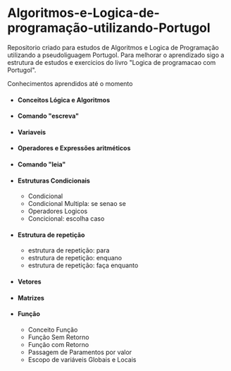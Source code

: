 # Algoritmos-e-Logica-de-programação-utilizando-Portugol
Repositorio criado para estudos  de Algoritmos e Logica de Programação utilizando a pseudoliguagem Portugol.  Para melhorar o  aprendizado sigo a estrutura de estudos e exercicios do livro  "Logica de programacao com Portugol".

Conhecimentos aprendidos até o momento
- #### Conceitos Lógica e Algoritmos
- #### Comando "escreva"
- #### Variaveis
- #### Operadores e Expressões aritméticos 
- #### Comando "leia"
- #### Estruturas Condicionais
  - Condicional
  - Condicional Multipla: se senao se
  - Operadores Logicos
  - Concicional: escolha caso
- #### Estrutura de repetição
  - estrutura de repetição: para
   - estrutura de repetição: enquano
   - estrutura de repetição: faça enquanto
- #### Vetores
- #### Matrizes
- #### Função
  - Conceito Função
  - Função Sem Retorno
  - Função com Retorno
  - Passagem de Paramentos por valor
  - Escopo de variáveis Globais e Locais
 


